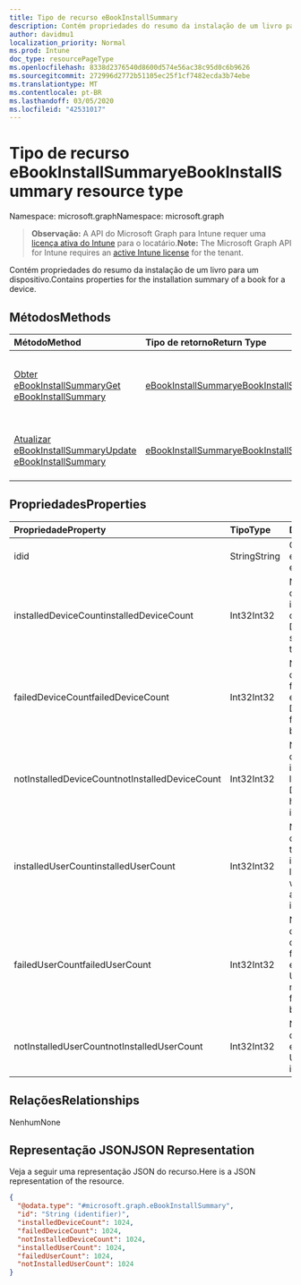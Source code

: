 ```yaml
---
title: Tipo de recurso eBookInstallSummary
description: Contém propriedades do resumo da instalação de um livro para um dispositivo.
author: davidmu1
localization_priority: Normal
ms.prod: Intune
doc_type: resourcePageType
ms.openlocfilehash: 8338d2376540d8600d574e56ac38c95d0c6b9626
ms.sourcegitcommit: 272996d2772b51105ec25f1cf7482ecda3b74ebe
ms.translationtype: MT
ms.contentlocale: pt-BR
ms.lasthandoff: 03/05/2020
ms.locfileid: "42531017"
---
```

# <a name="ebookinstallsummary-resource-type"></a><span data-ttu-id="610bb-103">Tipo de recurso eBookInstallSummary</span><span class="sxs-lookup"><span data-stu-id="610bb-103">eBookInstallSummary resource type</span></span>

<span data-ttu-id="610bb-104">Namespace: microsoft.graph</span><span class="sxs-lookup"><span data-stu-id="610bb-104">Namespace: microsoft.graph</span></span>

> <span data-ttu-id="610bb-105">**Observação:** A API do Microsoft Graph para Intune requer uma [licença ativa do Intune](https://go.microsoft.com/fwlink/?linkid=839381) para o locatário.</span><span class="sxs-lookup"><span data-stu-id="610bb-105">**Note:** The Microsoft Graph API for Intune requires an [active Intune license](https://go.microsoft.com/fwlink/?linkid=839381) for the tenant.</span></span>

<span data-ttu-id="610bb-106">Contém propriedades do resumo da instalação de um livro para um dispositivo.</span><span class="sxs-lookup"><span data-stu-id="610bb-106">Contains properties for the installation summary of a book for a device.</span></span>

## <a name="methods"></a><span data-ttu-id="610bb-107">Métodos</span><span class="sxs-lookup"><span data-stu-id="610bb-107">Methods</span></span>
|<span data-ttu-id="610bb-108">Método</span><span class="sxs-lookup"><span data-stu-id="610bb-108">Method</span></span>|<span data-ttu-id="610bb-109">Tipo de retorno</span><span class="sxs-lookup"><span data-stu-id="610bb-109">Return Type</span></span>|<span data-ttu-id="610bb-110">Descrição</span><span class="sxs-lookup"><span data-stu-id="610bb-110">Description</span></span>|
|:---|:---|:---|
|[<span data-ttu-id="610bb-111">Obter eBookInstallSummary</span><span class="sxs-lookup"><span data-stu-id="610bb-111">Get eBookInstallSummary</span></span>](../api/intune-books-ebookinstallsummary-get.md)|[<span data-ttu-id="610bb-112">eBookInstallSummary</span><span class="sxs-lookup"><span data-stu-id="610bb-112">eBookInstallSummary</span></span>](../resources/intune-books-ebookinstallsummary.md)|<span data-ttu-id="610bb-113">Ler propriedades e relações de objetos de [eBookInstallSummary](../resources/intune-books-ebookinstallsummary.md).</span><span class="sxs-lookup"><span data-stu-id="610bb-113">Read properties and relationships of the [eBookInstallSummary](../resources/intune-books-ebookinstallsummary.md) object.</span></span>|
|[<span data-ttu-id="610bb-114">Atualizar eBookInstallSummary</span><span class="sxs-lookup"><span data-stu-id="610bb-114">Update eBookInstallSummary</span></span>](../api/intune-books-ebookinstallsummary-update.md)|[<span data-ttu-id="610bb-115">eBookInstallSummary</span><span class="sxs-lookup"><span data-stu-id="610bb-115">eBookInstallSummary</span></span>](../resources/intune-books-ebookinstallsummary.md)|<span data-ttu-id="610bb-116">Atualizar as propriedades de um objeto de [eBookInstallSummary](../resources/intune-books-ebookinstallsummary.md).</span><span class="sxs-lookup"><span data-stu-id="610bb-116">Update the properties of a [eBookInstallSummary](../resources/intune-books-ebookinstallsummary.md) object.</span></span>|

## <a name="properties"></a><span data-ttu-id="610bb-117">Propriedades</span><span class="sxs-lookup"><span data-stu-id="610bb-117">Properties</span></span>
|<span data-ttu-id="610bb-118">Propriedade</span><span class="sxs-lookup"><span data-stu-id="610bb-118">Property</span></span>|<span data-ttu-id="610bb-119">Tipo</span><span class="sxs-lookup"><span data-stu-id="610bb-119">Type</span></span>|<span data-ttu-id="610bb-120">Descrição</span><span class="sxs-lookup"><span data-stu-id="610bb-120">Description</span></span>|
|:---|:---|:---|
|<span data-ttu-id="610bb-121">id</span><span class="sxs-lookup"><span data-stu-id="610bb-121">id</span></span>|<span data-ttu-id="610bb-122">String</span><span class="sxs-lookup"><span data-stu-id="610bb-122">String</span></span>|<span data-ttu-id="610bb-123">Chave da entidade.</span><span class="sxs-lookup"><span data-stu-id="610bb-123">Key of the entity.</span></span>|
|<span data-ttu-id="610bb-124">installedDeviceCount</span><span class="sxs-lookup"><span data-stu-id="610bb-124">installedDeviceCount</span></span>|<span data-ttu-id="610bb-125">Int32</span><span class="sxs-lookup"><span data-stu-id="610bb-125">Int32</span></span>|<span data-ttu-id="610bb-126">Número de dispositivos que instalaram este livro com êxito.</span><span class="sxs-lookup"><span data-stu-id="610bb-126">Number of Devices that have successfully installed this book.</span></span>|
|<span data-ttu-id="610bb-127">failedDeviceCount</span><span class="sxs-lookup"><span data-stu-id="610bb-127">failedDeviceCount</span></span>|<span data-ttu-id="610bb-128">Int32</span><span class="sxs-lookup"><span data-stu-id="610bb-128">Int32</span></span>|<span data-ttu-id="610bb-129">Número de dispositivos que falharam ao instalar este livro.</span><span class="sxs-lookup"><span data-stu-id="610bb-129">Number of Devices that have failed to install this book.</span></span>|
|<span data-ttu-id="610bb-130">notInstalledDeviceCount</span><span class="sxs-lookup"><span data-stu-id="610bb-130">notInstalledDeviceCount</span></span>|<span data-ttu-id="610bb-131">Int32</span><span class="sxs-lookup"><span data-stu-id="610bb-131">Int32</span></span>|<span data-ttu-id="610bb-132">Número de dispositivos que não instalaram este livro.</span><span class="sxs-lookup"><span data-stu-id="610bb-132">Number of Devices that does not have this book installed.</span></span>|
|<span data-ttu-id="610bb-133">installedUserCount</span><span class="sxs-lookup"><span data-stu-id="610bb-133">installedUserCount</span></span>|<span data-ttu-id="610bb-134">Int32</span><span class="sxs-lookup"><span data-stu-id="610bb-134">Int32</span></span>|<span data-ttu-id="610bb-135">Número de usuários cujos dispositivos tiveram êxito ao instalar este livro.</span><span class="sxs-lookup"><span data-stu-id="610bb-135">Number of Users whose devices have all succeeded to install this book.</span></span>|
|<span data-ttu-id="610bb-136">failedUserCount</span><span class="sxs-lookup"><span data-stu-id="610bb-136">failedUserCount</span></span>|<span data-ttu-id="610bb-137">Int32</span><span class="sxs-lookup"><span data-stu-id="610bb-137">Int32</span></span>|<span data-ttu-id="610bb-138">Número de usuários que têm um ou mais dispositivos que falharam ao instalar este livro.</span><span class="sxs-lookup"><span data-stu-id="610bb-138">Number of Users that have 1 or more device that failed to install this book.</span></span>|
|<span data-ttu-id="610bb-139">notInstalledUserCount</span><span class="sxs-lookup"><span data-stu-id="610bb-139">notInstalledUserCount</span></span>|<span data-ttu-id="610bb-140">Int32</span><span class="sxs-lookup"><span data-stu-id="610bb-140">Int32</span></span>|<span data-ttu-id="610bb-141">Número de usuários que não instalaram este livro.</span><span class="sxs-lookup"><span data-stu-id="610bb-141">Number of Users that did not install this book.</span></span>|

## <a name="relationships"></a><span data-ttu-id="610bb-142">Relações</span><span class="sxs-lookup"><span data-stu-id="610bb-142">Relationships</span></span>
<span data-ttu-id="610bb-143">Nenhum</span><span class="sxs-lookup"><span data-stu-id="610bb-143">None</span></span>

## <a name="json-representation"></a><span data-ttu-id="610bb-144">Representação JSON</span><span class="sxs-lookup"><span data-stu-id="610bb-144">JSON Representation</span></span>
<span data-ttu-id="610bb-145">Veja a seguir uma representação JSON do recurso.</span><span class="sxs-lookup"><span data-stu-id="610bb-145">Here is a JSON representation of the resource.</span></span>
<!-- {
  "blockType": "resource",
  "keyProperty": "id",
  "@odata.type": "microsoft.graph.eBookInstallSummary"
}
-->
``` json
{
  "@odata.type": "#microsoft.graph.eBookInstallSummary",
  "id": "String (identifier)",
  "installedDeviceCount": 1024,
  "failedDeviceCount": 1024,
  "notInstalledDeviceCount": 1024,
  "installedUserCount": 1024,
  "failedUserCount": 1024,
  "notInstalledUserCount": 1024
}
```




